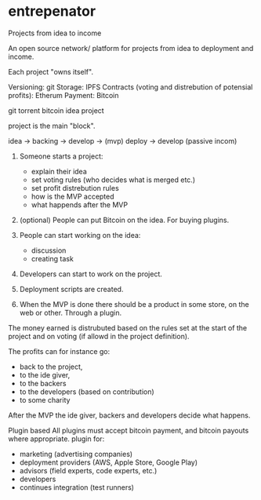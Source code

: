 # entrepenator
Projects from idea to income

An open source network/ platform for projects from idea to deployment and income.

Each project "owns itself".

Versioning: git
Storage: IPFS
Contracts (voting and distrebution of potensial profits): Etherum
Payment: Bitcoin

git torrent bitcoin 
idea project

project is the main "block".

idea -> backing -> develop -> (mvp) deploy -> develop (passive incom)

 1.  Someone starts a project:
      - explain their idea
      - set voting rules (who decides what is merged etc.)
      - set profit distrebution rules
      - how is the MVP accepted
      - what happends after the MVP

 2. (optional) People can put Bitcoin on the idea. For buying plugins.

 3. People can start working on the idea: 
      - discussion 
      - creating task 
 
 4. Developers can start to work on the project.

 5. Deployment scripts are created.

 6. When the MVP is done there should be a product in some store, on the web or other. Through a plugin.

The money earned is distrubuted based on the rules set at the start of the project and on voting (if allowd in the project definition).

The profits can for instance go:
- back to the project, 
- to the ide giver, 
- to the backers  
- to the developers (based on contribution)
- to some charity


After the MVP the ide giver, backers and developers decide what happens.

Plugin based
All plugins must accept bitcoin payment, and bitcoin payouts where appropriate.
plugin for:
- marketing (advertising companies)
- deployment providers (AWS, Apple Store, Google Play)
- advisors (field experts, code experts, etc.)
- developers
- continues integration (test runners)
